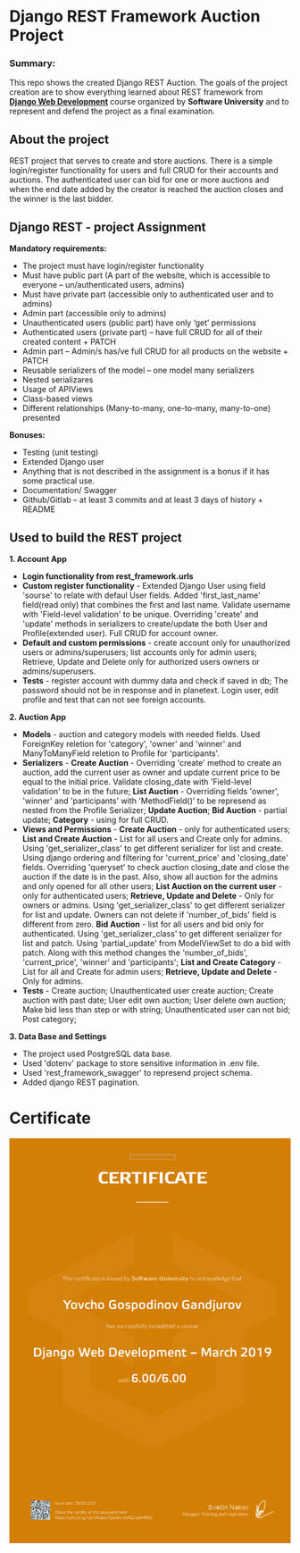 # Django REST Framework Auction Project


### Summary:
This repo shows the created Django REST Auction. The goals of the project creation are to show everything learned about REST framework from <a href="https://softuni.bg/trainings/2150/django-web-development-march-2019" target="_blank">**Django Web Development**</a> course organized by **Software University** and to represent and defend the project as a final examination.

## About the project
REST project that serves to create and store auctions. There is a simple login/register functionality for users and full CRUD for their accounts and auctions. The authenticated user can bid for one or more auctions and when the end date added by the creator is reached the auction closes and the winner is the last bidder.

## Django REST - project Assignment
<b>Mandatory requirements:</b>
 - The project must have login/register functionality
 - Must have public part (A part of the website, which is accessible to everyone – un/authenticated users, admins)
 - Must have private part (accessible only to authenticated user and to admins)
 - Admin part (accessible only to admins)
 - Unauthenticated users (public part) have only ‘get’ permissions
 - Authenticated users (private part) – have full CRUD for all of their created content + PATCH
 - Admin part – Admin/s has/ve full CRUD for all products on the website + PATCH
 - Reusable serializers of the model – one model many serializers
 - Nested serializares
 - Usage of APIViews
 - Class-based views
 - Different relationships (Many-to-many, one-to-many, many-to-one) presented

<b>Bonuses:</b>
 - Testing (unit testing)
 - Extended Django user
 - Anything that is not described in the assignment is a bonus if it has some practical use. 
 - Documentation/ Swagger
 - Github/Gitlab – at least 3 commits and at least 3 days of history + README

## Used to build the REST project

 <b>1. Account App</b>

- <b>Login functionality from rest_framework.urls</b>
- <b>Custom register functionality</b> - Extended Django User using field 'sourse' to relate with defaul User fields. Added 'first_last_name' field(read only) that combines the first and last name. Validate username with 'Field-level validation' to be unique. Overriding 'create' and 'update' methods in serializers to create/update the both User and Profile(extended user). Full CRUD for account owner.
- <b>Default and custom permissions</b> - create account only for unauthorized users or admins/superusers; list accounts only for admin users; Retrieve, Update and Delete only for authorized users owners or admins/superusers.
- <b>Tests</b> - register account with dummy data and check if saved in db; The password should not be in response and in planetext. Login user, edit profile and test that can not see foreign accounts. 

 <b>2. Auction App</b>

- <b>Models</b> - auction and category models with needed fields. Used ForeignKey reletion for 'category', 'owner' and 'winner' and ManyToManyField reletion to Profile for 'participants'.
- <b>Serializers</b> - <b>Create Auction</b> - Overriding 'create' method to create аn auction, add the current user as owner and update current price to be equal to the initial price. Validate closing_date with 'Field-level validation' to be in the future; <b>List Auction</b> - Overriding fields 'owner', 'winner' and 'participants' with 'MethodField()' to be represend as nested from the Profile Serializer; <b>Update Auction</b>; <b>Bid Auction</b> - partial update; <b>Category</b> - using for full CRUD.
- <b>Views and Permissions</b> - <b>Create Auction</b> - only for authenticated users; <b>List and Create Auction</b> - List for all users and Create only for admins. Using 'get_serializer_class' to get different serializer for list and create. Using django ordering and filtering for 'current_price' and 'closing_date' fields. Overriding 'queryset' to check auction closing_date and close the auction if the date is in the past. Also, show all auction for the admins and only opened for all other users; <b>List Auction on the current user</b> - only for authenticated users; <b>Retrieve, Update and Delete</b> -  Only for owners or admins. Using 'get_serializer_class' to get different serializer for list and update. Owners can not delete if 'number_of_bids' field is different from zero. <b>Bid Auction</b> - list for all users and bid only for authenticated. Using 'get_serializer_class' to get different serializer for list and patch. Using 'partial_update' from ModelViewSet to do a bid with patch. Along with this method changes the 'number_of_bids', 'current_price', 'winner' and 'participants'; <b>List and Create Category</b> - List for all and Create for admin users; <b>Retrieve, Update and Delete</b> - Only for admins.
- <b>Tests</b> - Create auction; Unauthenticated user create auction; Create auction with past date; User edit own auction; User delete own auction; Make bid less than step or with string; Unauthenticated user can not bid; Post category;

 <b>3. Data Base and Settings</b>

- The project used PostgreSQL data base.
- Used 'dotenv' package to store sensitive information in .env file.
- Used 'rest_framework_swagger' to represend project schema.
- Added django REST pagination.

# Certificate
<p align="center"><img src="CERTIFICATE - Django Web Development.png" alt="CERTIFICATE"></p>